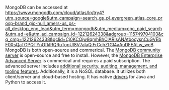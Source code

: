 MongoDB can be accessed at https://www.mongodb.com/cloud/atlas/lp/try4?utm_source=google&utm_campaign=search_gs_pl_evergreen_atlas_core_prosp-brand_gic-null_amers-us_ps-all_desktop_eng_lead&utm_term=mongodb&utm_medium=cpc_paid_search&utm_ad=e&utm_ad_campaign_id=12212624338&adgroup=115749704103&cq_cmp=12212624338&gclid=Cj0KCQjw8qmhBhClARIsANAtbocysnCuGVEbF0XsQaTOPQTYnOfklRQRuTopUI8V7aIaQ.FrCchZfGI4aAuDFEALw_wcB. 
MongoDB is both open-source and commerical. The [MongoDB community server](https://www.mongodb.com/try/download/community) is open-source and free to install. However, the [MongoDB Enterprise Advanced Server](https://www.mongodb.com/try/download/enterprise-advanced)
is commerical and requires a paid subscription. The advanced server includes [additional security, auditing, management, and tooling features](https://www.mongodb.com/community/forums/t/mongo-db-free-for-business-commercial-usage-without-limitation-of-db-size/153002#:~:text=MongoDB%20Community%20Server%20(SSPL)%2C,commercial%20support%20subscription%20(Commercial%20License)).
Additionally, it is a NoSQL database. It utilizes both client/server and cloud-based hosting. 
It has native [drivers](https://www.mongodb.com/docs/drivers/node/current/) for Java and Python to access it.
